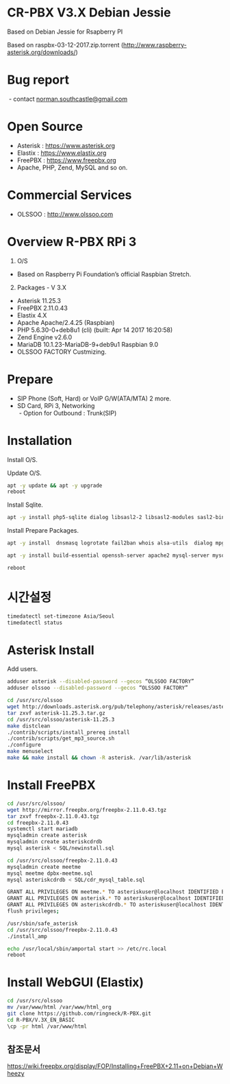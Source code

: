 # CR-PBX V3.X Debian Jessie
Based on Debian Jessie for Rsapberry PI

Based on raspbx-03-12-2017.zip.torrent 
(http://www.raspberry-asterisk.org/downloads/)

# Bug report 
  - contact norman.southcastle@gmail.com


# Open Source 

  - Asterisk : https://www.asterisk.org
  - Elastix : https://www.elastix.org
  - FreePBX : https://www.freepbx.org
  - Apache, PHP, Zend, MySQL and so on.


# Commercial Services

  - OLSSOO : http://www.olssoo.com
  


# Overview R-PBX RPi 3

1. O/S 
  - Based on Raspberry Pi Foundation’s official Raspbian Stretch.

2. Packages - V 3.X

  - Asterisk 11.25.3
  - FreePBX  2.11.0.43
  - Elastix  4.X 
  - Apache Apache/2.4.25 (Raspbian)
  - PHP 5.6.30-0+deb8u1 (cli) (built: Apr 14 2017 16:20:58) 
  - Zend Engine v2.6.0
  - MariaDB 10.1.23-MariaDB-9+deb9u1 Raspbian 9.0
  - OLSSOO FACTORY Custmizing.


# Prepare

  - SIP Phone (Soft, Hard) or VoIP G/W(ATA/MTA) 2 more. 
  - SD Card, RPi 3, Networking  
  - Option for Outbound : Trunk(SIP)
  
 
# Installation

Install O/S.

Update O/S.

```bash
apt -y update && apt -y upgrade
reboot
```

Install Sqlite.
```bash
apt -y install php5-sqlite dialog libsasl2-2 libsasl2-modules sasl2-bin libsqlite3-dev libssl1.0-dev php-db
```

Install Prepare Packages.

```bash
apt -y install  dnsmasq logrotate fail2ban whois alsa-utils  dialog mpg123 lame  xinetd libtool  composer vim libssl1.0-dev libneon27-dev libical-dev
```
```bash
apt -y install build-essential openssh-server apache2 mysql-server mysql-client bison flex php5 php5-curl php5-cli php5-mysql php-pear php5-gd curl sox libncurses5-dev libssl-dev libmysqlclient-dev mpg123 libxml2-dev libnewt-dev sqlite3 libsqlite3-dev pkg-config automake libtool autoconf git subversion uuid uuid-dev libiksemel-dev tftpd postfix mailutils nano ntp chkconfig libspandsp-dev libcurl4-gnutls-dev unixodbc unixodbc-dev libmyodbc xinetd e2fsprogs linux-headers*
```

```bash
reboot
```

# 시간설정
```bash
timedatectl set-timezone Asia/Seoul
timedatectl status
```

# Asterisk Install
Add users.
```bash
adduser asterisk --disabled-password --gecos “OLSSOO FACTORY”
adduser olssoo --disabled-password --gecos “OLSSOO FACTORY”
```

```bash
cd /usr/src/olssoo
wget http://downloads.asterisk.org/pub/telephony/asterisk/releases/asterisk-11.25.3.tar.gz
tar zxvf asterisk-11.25.3.tar.gz
cd /usr/src/olssoo/asterisk-11.25.3
make distclean
./contrib/scripts/install_prereq install
./contrib/scripts/get_mp3_source.sh
./configure
make menuselect
make && make install && chown -R asterisk. /var/lib/asterisk
```

# Install FreePBX
```bash
cd /usr/src/olssoo/
wget http://mirror.freepbx.org/freepbx-2.11.0.43.tgz
tar zxvf freepbx-2.11.0.43.tgz
cd freepbx-2.11.0.43
systemctl start mariadb
mysqladmin create asterisk
mysqladmin create asteriskcdrdb
mysql asterisk < SQL/newinstall.sql
```

```bash
cd /usr/src/olssoo/freepbx-2.11.0.43
mysqladmin create meetme
mysql meetme dpbx-meetme.sql
mysql asteriskcdrdb < SQL/cdr_mysql_table.sql

GRANT ALL PRIVILEGES ON meetme.* TO asteriskuser@localhost IDENTIFIED BY ‘your_password’;
GRANT ALL PRIVILEGES ON asterisk.* TO asteriskuser@localhost IDENTIFIED BY ‘your_password’;
GRANT ALL PRIVILEGES ON asteriskcdrdb.* TO asteriskuser@localhost IDENTIFIED BY ‘your_password’;
flush privileges;
```

```bash
/usr/sbin/safe_asterisk
cd /usr/src/olssoo/freepbx-2.11.0.43
./install_amp
```
```bash
echo /usr/local/sbin/amportal start >> /etc/rc.local
reboot
```
# Install WebGUI (Elastix)
```bash
cd /usr/src/olssoo
mv /var/www/html /var/www/html_org
git clone https://github.com/ringneck/R-PBX.git
cd R-PBX/V.3X_EN_BASIC
\cp -pr html /var/www/html
```


## 참조문서

https://wiki.freepbx.org/display/FOP/Installing+FreePBX+2.11+on+Debian+Wheezy
